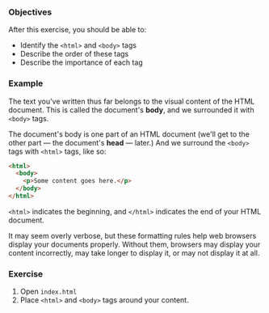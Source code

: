 ### Objectives

After this exercise, you should be able to:

- Identify the `<html>` and `<body>` tags
- Describe the order of these tags
- Describe the importance of each tag

### Example

The text you've written thus far belongs to the visual content of the HTML document. This is called the document's **body**, and we surrounded it with `<body>` tags.

The document's body is one part of an HTML document (we'll get to the other part — the document's **head** — later.) And we surround the `<body>` tags with `<html>` tags, like so:

```html
<html>
  <body>
    <p>Some content goes here.</p>
  </body>
</html>
```

`<html>` indicates the beginning, and `</html>` indicates the end of your HTML document.

It may seem overly verbose, but these formatting rules help web browsers display your documents properly. Without them, browsers may display your content incorrectly, may take longer to display it, or may not display it at all.

### Exercise

1. Open `index.html`
2. Place `<html>` and `<body>` tags around your content.
